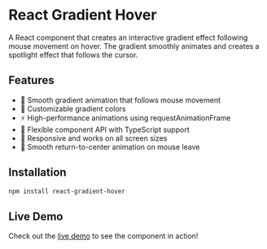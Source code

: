 # React Gradient Hover

A React component that creates an interactive gradient effect following mouse movement on hover. The gradient smoothly animates and creates a spotlight effect that follows the cursor.

## Features

- 🎨 Smooth gradient animation that follows mouse movement
- 🎯 Customizable gradient colors
- ⚡ High-performance animations using requestAnimationFrame
- 🔧 Flexible component API with TypeScript support
- 📱 Responsive and works on all screen sizes
- 🎪 Smooth return-to-center animation on mouse leave

## Installation

```bash
npm install react-gradient-hover
```

## Live Demo

Check out the [live demo](https://areknow.github.io/react-gradient-hover/) to see the component in action! 